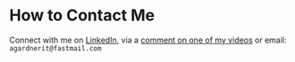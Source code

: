 # How to Contact Me

Connect with me on [LinkedIn](https://linkedin.com/in/agardner1), via a [comment on one of my videos](https://youtube.com/@agardnerit) or email: `agardnerit@fastmail.com`
